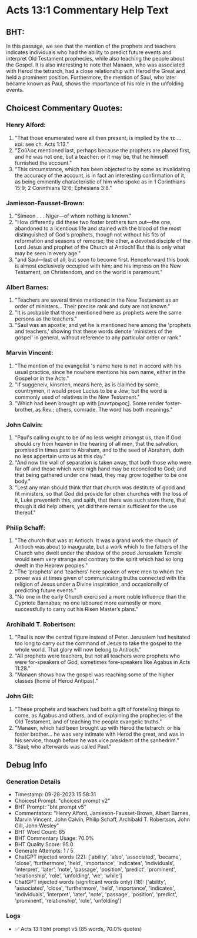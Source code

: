 # Acts 13:1 Commentary Help Text

## BHT:
In this passage, we see that the mention of the prophets and teachers indicates individuals who had the ability to predict future events and interpret Old Testament prophecies, while also teaching the people about the Gospel. It is also interesting to note that Manaen, who was associated with Herod the tetrarch, had a close relationship with Herod the Great and held a prominent position. Furthermore, the mention of Saul, who later became known as Paul, shows the importance of his role in the unfolding events.

## Choicest Commentary Quotes:
### Henry Alford:
1. "That those enumerated were all then present, is implied by the τε … καί: see ch. Acts 1:13."
2. "Σαῦλος mentioned last, perhaps because the prophets are placed first, and he was not one, but a teacher: or it may be, that he himself furnished the account."
3. "This circumstance, which has been objected to by some as invalidating the accuracy of the account, is in fact an interesting confirmation of it, as being eminently characteristic of him who spoke as in 1 Corinthians 15:9; 2 Corinthians 12:6; Ephesians 3:8."

### Jamieson-Fausset-Brown:
1. "Simeon . . . Niger—of whom nothing is known." 
2. "How differently did these two foster brothers turn out—the one, abandoned to a licentious life and stained with the blood of the most distinguished of God's prophets, though not without his fits of reformation and seasons of remorse; the other, a devoted disciple of the Lord Jesus and prophet of the Church at Antioch! But this is only what may be seen in every age."
3. "and Saul—last of all, but soon to become first. Henceforward this book is almost exclusively occupied with him; and his impress on the New Testament, on Christendom, and on the world is paramount."

### Albert Barnes:
1. "Teachers are several times mentioned in the New Testament as an order of ministers... Their precise rank and duty are not known." 
2. "It is probable that those mentioned here as prophets were the same persons as the teachers." 
3. "Saul was an apostle; and yet he is mentioned here among the 'prophets and teachers,' showing that these words denote 'ministers of the gospel' in general, without reference to any particular order or rank."

### Marvin Vincent:
1. "The mention of the evangelist 's name here is not in accord with his usual practice, since he nowhere mentions his own name, either in the Gospel or in the Acts."
2. "If suggeneiv, kinsmen, means here, as is claimed by some, countrymen, it would prove Lucius to be a Jew; but the word is commonly used of relatives in the New Testament."
3. "Which had been brought up with [συντροφος]. Some render foster-brother, as Rev.; others, comrade. The word has both meanings."

### John Calvin:
1. "Paul's calling ought to be of no less weight amongst us, than if God should cry from heaven in the hearing of all men, that the salvation, promised in times past to Abraham, and to the seed of Abraham, doth no less appertain unto us at this day."
2. "And now the wall of separation is taken away, that both those who were far off and those which were nigh hand may be reconciled to God; and that being gathered under one head, they may grow together to be one body."
3. "Lest any man should think that that church was destitute of good and fit ministers, so that God did provide for other churches with the loss of it, Luke preventeth this, and saith, that there was such store there, that though it did help others, yet did there remain sufficient for the use thereof."

### Philip Schaff:
1. "The church that was at Antioch. It was a grand work the church of Antioch was about to inaugurate, but a work which to the fathers of the Church who dwelt under the shadow of the proud Jerusalem Temple would seem very strange and contrary to the spirit which had so long dwelt in the Hebrew peoples."
2. "The ‘prophets’ and ‘teachers’ here spoken of were men to whom the power was at times given of communicating truths connected with the religion of Jesus under a Divine inspiration, and occasionally of predicting future events."
3. "No one in the early Church exercised a more noble influence than the Cypriote Barnabas; no one laboured more earnestly or more successfully to carry out his Risen Master’s plans."

### Archibald T. Robertson:
1. "Paul is now the central figure instead of Peter. Jerusalem had hesitated too long to carry out the command of Jesus to take the gospel to the whole world. That glory will now belong to Antioch."
2. "All prophets were teachers, but not all teachers were prophets who were for-speakers of God, sometimes fore-speakers like Agabus in Acts 11:28."
3. "Manaen shows how the gospel was reaching some of the higher classes (home of Herod Antipas)."

### John Gill:
1. "These prophets and teachers had both a gift of foretelling things to come, as Agabus and others, and of explaining the prophecies of the Old Testament, and of teaching the people evangelic truths." 
2. "Manaen, which had been brought up with Herod the tetrarch: or his foster brother... he was very intimate with Herod the great, and was in his service, though before he was vice president of the sanhedrim."
3. "Saul; who afterwards was called Paul."


## Debug Info
### Generation Details
- Timestamp: 09-28-2023 15:58:31
- Choicest Prompt: "choicest prompt v2"
- BHT Prompt: "bht prompt v5"
- Commentators: "Henry Alford, Jamieson-Fausset-Brown, Albert Barnes, Marvin Vincent, John Calvin, Philip Schaff, Archibald T. Robertson, John Gill, John Wesley"
- BHT Word Count: 85
- BHT Commentary Usage: 70.0%
- BHT Quality Score: 95.0
- Generate Attempts: 1 / 5
- ChatGPT injected words (22):
	['ability', 'also', 'associated', 'became', 'close', 'furthermore', 'held', 'importance', 'indicates', 'individuals', 'interpret', 'later', 'note', 'passage', 'position', 'predict', 'prominent', 'relationship', 'role', 'unfolding', 'we', 'while']
- ChatGPT injected words (significant words only) (18):
	['ability', 'associated', 'close', 'furthermore', 'held', 'importance', 'indicates', 'individuals', 'interpret', 'later', 'note', 'passage', 'position', 'predict', 'prominent', 'relationship', 'role', 'unfolding']

### Logs
- ✅ Acts 13:1 bht prompt v5 (85 words, 70.0% quotes)